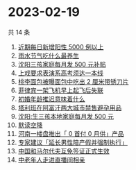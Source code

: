 # 2023-02-19

共 14 条

<!-- BEGIN -->
<!-- 最后更新时间 Sun Feb 19 2023 21:13:25 GMT+0800 (China Standard Time) -->

1. [近期每日新增阳性 5000 例以上](https://www.zhihu.com/search?q=%E8%BF%91%E6%9C%9F%E6%AF%8F%E6%97%A5%E6%96%B0%E5%A2%9E%E9%98%B3%E6%80%A7%205000%20%E4%BE%8B%E4%BB%A5%E4%B8%8A)
1. [雨水节气吃什么最养生](https://www.zhihu.com/search?q=%E9%9B%A8%E6%B0%B4%E8%8A%82%E6%B0%94%E5%90%83%E4%BB%80%E4%B9%88%E6%9C%80%E5%85%BB%E7%94%9F)
1. [沈阳三孩家庭每月发 500 元补贴](https://www.zhihu.com/search?q=%E6%B2%88%E9%98%B3%E4%B8%89%E5%AD%A9%E5%AE%B6%E5%BA%AD%E6%AF%8F%E6%9C%88%E5%8F%91%20500%20%E5%85%83%E8%A1%A5%E8%B4%B4)
1. [上戏要求表演系高考须达一本线](https://www.zhihu.com/search?q=%E4%B8%8A%E6%88%8F%E8%A6%81%E6%B1%82%E8%A1%A8%E6%BC%94%E7%B3%BB%E9%AB%98%E8%80%83%E9%A1%BB%E8%BE%BE%E4%B8%80%E6%9C%AC%E7%BA%BF)
1. [桃李面包被曝面包中吃出 2 厘米带锈刀片](https://www.zhihu.com/search?q=%E6%A1%83%E6%9D%8E%E9%9D%A2%E5%8C%85%E8%A2%AB%E6%9B%9D%E9%9D%A2%E5%8C%85%E4%B8%AD%E5%90%83%E5%87%BA%202%20%E5%8E%98%E7%B1%B3%E5%B8%A6%E9%94%88%E5%88%80%E7%89%87)
1. [菲律宾一架飞机早上起飞后失联](https://www.zhihu.com/search?q=%E8%8F%B2%E5%BE%8B%E5%AE%BE%E4%B8%80%E6%9E%B6%E9%A3%9E%E6%9C%BA%E6%97%A9%E4%B8%8A%E8%B5%B7%E9%A3%9E%E5%90%8E%E5%A4%B1%E8%81%94)
1. [初婚年龄推迟意味着什么](https://www.zhihu.com/search?q=%E5%88%9D%E5%A9%9A%E5%B9%B4%E9%BE%84%E6%8E%A8%E8%BF%9F%E6%84%8F%E5%91%B3%E7%9D%80%E4%BB%80%E4%B9%88)
1. [塔利班在阿富汗两大城市禁售避孕用品](https://www.zhihu.com/search?q=%E5%A1%94%E5%88%A9%E7%8F%AD%E5%9C%A8%E9%98%BF%E5%AF%8C%E6%B1%97%E4%B8%A4%E5%A4%A7%E5%9F%8E%E5%B8%82%E7%A6%81%E5%94%AE%E9%81%BF%E5%AD%95%E7%94%A8%E5%93%81)
1. [沈阳:生三孩本地家庭每月发 500 元](https://www.zhihu.com/search?q=%E6%B2%88%E9%98%B3%3A%E7%94%9F%E4%B8%89%E5%AD%A9%E6%9C%AC%E5%9C%B0%E5%AE%B6%E5%BA%AD%E6%AF%8F%E6%9C%88%E5%8F%91%20500%20%E5%85%83)
1. [默读空降](https://www.zhihu.com/search?q=%E9%BB%98%E8%AF%BB%E7%A9%BA%E9%99%8D)
1. [河南一楼盘推出「 0 首付 0 月供」产品](https://www.zhihu.com/search?q=%E6%B2%B3%E5%8D%97%E4%B8%80%E6%A5%BC%E7%9B%98%E6%8E%A8%E5%87%BA%E3%80%8C%200%20%E9%A6%96%E4%BB%98%200%20%E6%9C%88%E4%BE%9B%E3%80%8D%E4%BA%A7%E5%93%81)
1. [专家建议「延长男性陪产假并强制执行」](https://www.zhihu.com/search?q=%E4%B8%93%E5%AE%B6%E5%BB%BA%E8%AE%AE%E3%80%8C%E5%BB%B6%E9%95%BF%E7%94%B7%E6%80%A7%E9%99%AA%E4%BA%A7%E5%81%87%E5%B9%B6%E5%BC%BA%E5%88%B6%E6%89%A7%E8%A1%8C%E3%80%8D)
1. [中国和马尔代夫互免签证正式生效](https://www.zhihu.com/search?q=%E4%B8%AD%E5%9B%BD%E5%92%8C%E9%A9%AC%E5%B0%94%E4%BB%A3%E5%A4%AB%E4%BA%92%E5%85%8D%E7%AD%BE%E8%AF%81%E6%AD%A3%E5%BC%8F%E7%94%9F%E6%95%88)
1. [中老年人走进直播间相亲](https://www.zhihu.com/search?q=%E4%B8%AD%E8%80%81%E5%B9%B4%E4%BA%BA%E8%B5%B0%E8%BF%9B%E7%9B%B4%E6%92%AD%E9%97%B4%E7%9B%B8%E4%BA%B2)

<!-- END -->

